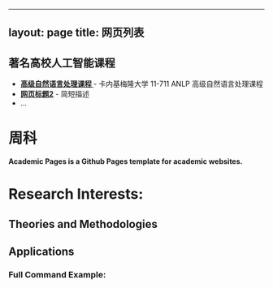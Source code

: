 
---
layout: page
title: 网页列表
---

## 著名高校人工智能课程

* **[高级自然语言处理课程 ](https://phontron.com/class/anlp2024/lectures/)** - 卡内基梅隆大学 11-711 ANLP 高级自然语言处理课程 
* **[网页标题2](https://example.com/page2)** - 简短描述
* ...

# 周科
**Academic Pages is a Github Pages template for academic websites.**


# Research Interests:



## Theories and Methodologies


## Applications


### Full Command Example:


